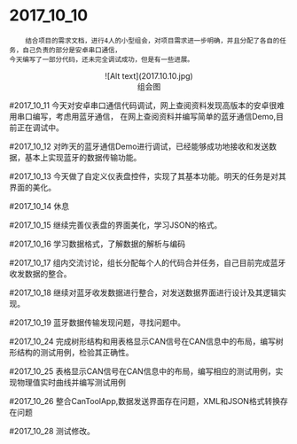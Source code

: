 # 2017_10_10
		结合项目的需求文档，进行4人的小型组会，对项目需求进一步明确，并且分配了各自的任务，自己负责的部分是安卓串口通信，
	今天编写了一部分代码，还未完全调试成功，但是有一些进展。

<center> ![Alt text](2017.10.10.jpg)</center>

<center>组会图</center>

#2017_10_11
		今天对安卓串口通信代码调试，网上查阅资料发现高版本的安卓很难用串口编写，考虑用蓝牙通信，
	在网上查阅资料并编写简单的蓝牙通信Demo,目前正在调试中。

#2017_10_12
		对昨天的蓝牙通信Demo进行调试，已经能够成功地接收和发送数据，基本上实现蓝牙的数据传输功能。

#2017_10_13
		今天做了自定义仪表盘控件，实现了其基本功能。明天的任务是对其界面的美化。

#2017_10_14
		休息

#2017_10_15
		继续完善仪表盘的界面美化，学习JSON的格式。

#2017_10_16
		学习数据格式，了解数据的解析与编码

#2017_10_17
		组内交流讨论，组长分配每个人的代码合并任务，自己目前完成蓝牙收发数据的整合。

#2017_10_18
		继续对蓝牙收发数据进行整合，对发送数据界面进行设计及其逻辑实现。

#2017_10_19
		蓝牙数据传输发现问题，寻找问题中。

#2017_10_24
		完成树形结构和用表格显示CAN信号在CAN信息中的布局，编写树形结构的测试用例，检验其正确性。

#2017_10_25
		表格显示CAN信号在CAN信息中的布局，编写相应的测试用例，实现物理值实时曲线并编写测试用例

#2017_10_26
		整合CanToolApp,数据发送界面存在问题，XML和JSON格式转换存在问题

#2017_10_28
		测试修改。